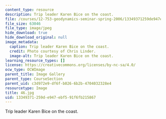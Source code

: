 ```yaml
---
content_type: resource
description: Trip leader Karen Bice on the coast.
file: /courses/12-753-geodynamics-seminar-spring-2006/13349371259de947ebf591f6fb215867_46.jpg
file_size: 63046
file_type: image/jpeg
hide_download: true
hide_download_original: null
image_metadata:
  caption: Trip leader Karen Bice on the coast.
  credit: Photo courtesy of Chris Linder.
  image-alt: Trip leader Karen Bice on the coast.
learning_resource_types: []
license: https://creativecommons.org/licenses/by-nc-sa/4.0/
ocw_type: OCWImage
parent_title: Image Gallery
parent_type: CourseSection
parent_uid: c3d972e9-df6f-b026-6b2b-4704032328e4
resourcetype: Image
title: 46.jpg
uid: 13349371-259d-e947-ebf5-91f6fb215867
---
```

Trip leader Karen Bice on the coast.